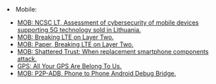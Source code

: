 <html>
<body>

<li>Mobile:</li>
	<ul>
		<li><a href="https://www.nksc.lt/doc/en/analysis/2021-08-23_5G-CN-analysis_env3.pdf">MOB: NCSC LT, Assessment of cybersecurity of mobile devices supporting 5G technology sold in Lithuania.</a></li>
		<li><a href="https://alter-attack.net">MOB: Breaking LTE on Layer Two.</a></li>
		<li><a href="https://alter-attack.net/media/breaking_lte_on_layer_two.pdf">MOB: Paper, Breaking LTE on Layer Two.</a></li>
		<li><a href="https://iss.oy.ne.ro/Shattered">MOB: Shattered Trust: When replacement smartphone components attack.</a></li>
		<li><a href="https://www.microsoft.com/en-us/research/uploads/prod/2018/06/security18gps.pdf">GPS: All Your GPS Are Belong To Us.</a></li>
		<li><a href="https://github.com/kosborn/p2p-adb/">MOB: P2P-ADB, Phone to Phone Android Debug Bridge.</a></li>
	</ul>
  </body>
  </html>
